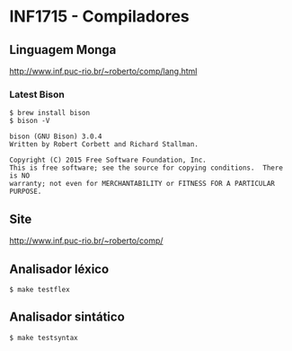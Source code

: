 # INF1715 - Compiladores

## Linguagem Monga
http://www.inf.puc-rio.br/~roberto/comp/lang.html

### Latest Bison
```
$ brew install bison
$ bison -V

bison (GNU Bison) 3.0.4
Written by Robert Corbett and Richard Stallman.

Copyright (C) 2015 Free Software Foundation, Inc.
This is free software; see the source for copying conditions.  There is NO
warranty; not even for MERCHANTABILITY or FITNESS FOR A PARTICULAR PURPOSE.
```

## Site
http://www.inf.puc-rio.br/~roberto/comp/

## Analisador léxico
```
$ make testflex
```

## Analisador sintático
```
$ make testsyntax
```
